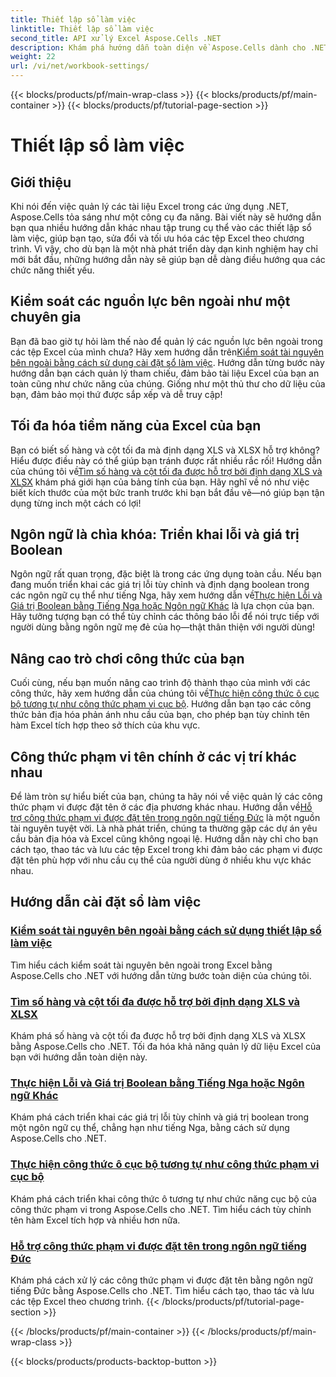 ```yaml
---
title: Thiết lập sổ làm việc
linktitle: Thiết lập sổ làm việc
second_title: API xử lý Excel Aspose.Cells .NET
description: Khám phá hướng dẫn toàn diện về Aspose.Cells dành cho .NET, bao gồm cài đặt sổ làm việc, tài nguyên bên ngoài, v.v.
weight: 22
url: /vi/net/workbook-settings/
---
```


{{< blocks/products/pf/main-wrap-class >}}
{{< blocks/products/pf/main-container >}}
{{< blocks/products/pf/tutorial-page-section >}}

# Thiết lập sổ làm việc

## Giới thiệu

Khi nói đến việc quản lý các tài liệu Excel trong các ứng dụng .NET, Aspose.Cells tỏa sáng như một công cụ đa năng. Bài viết này sẽ hướng dẫn bạn qua nhiều hướng dẫn khác nhau tập trung cụ thể vào các thiết lập sổ làm việc, giúp bạn tạo, sửa đổi và tối ưu hóa các tệp Excel theo chương trình. Vì vậy, cho dù bạn là một nhà phát triển dày dạn kinh nghiệm hay chỉ mới bắt đầu, những hướng dẫn này sẽ giúp bạn dễ dàng điều hướng qua các chức năng thiết yếu.

## Kiểm soát các nguồn lực bên ngoài như một chuyên gia

 Bạn đã bao giờ tự hỏi làm thế nào để quản lý các nguồn lực bên ngoài trong các tệp Excel của mình chưa? Hãy xem hướng dẫn trên[Kiểm soát tài nguyên bên ngoài bằng cách sử dụng cài đặt sổ làm việc](./control-external-resources/). Hướng dẫn từng bước này hướng dẫn bạn cách quản lý tham chiếu, đảm bảo tài liệu Excel của bạn an toàn cũng như chức năng của chúng. Giống như một thủ thư cho dữ liệu của bạn, đảm bảo mọi thứ được sắp xếp và dễ truy cập!

## Tối đa hóa tiềm năng của Excel của bạn

Bạn có biết số hàng và cột tối đa mà định dạng XLS và XLSX hỗ trợ không? Hiểu được điều này có thể giúp bạn tránh được rất nhiều rắc rối! Hướng dẫn của chúng tôi về[Tìm số hàng và cột tối đa được hỗ trợ bởi định dạng XLS và XLSX](./find-maximum-supported-rows-columns/) khám phá giới hạn của bảng tính của bạn. Hãy nghĩ về nó như việc biết kích thước của một bức tranh trước khi bạn bắt đầu vẽ—nó giúp bạn tận dụng từng inch một cách có lợi!

## Ngôn ngữ là chìa khóa: Triển khai lỗi và giá trị Boolean

 Ngôn ngữ rất quan trọng, đặc biệt là trong các ứng dụng toàn cầu. Nếu bạn đang muốn triển khai các giá trị lỗi tùy chỉnh và định dạng boolean trong các ngôn ngữ cụ thể như tiếng Nga, hãy xem hướng dẫn về[Thực hiện Lỗi và Giá trị Boolean bằng Tiếng Nga hoặc Ngôn ngữ Khác](./implement-errors-in-russian-languages/) là lựa chọn của bạn. Hãy tưởng tượng bạn có thể tùy chỉnh các thông báo lỗi để nói trực tiếp với người dùng bằng ngôn ngữ mẹ đẻ của họ—thật thân thiện với người dùng!

## Nâng cao trò chơi công thức của bạn

 Cuối cùng, nếu bạn muốn nâng cao trình độ thành thạo của mình với các công thức, hãy xem hướng dẫn của chúng tôi về[Thực hiện công thức ô cục bộ tương tự như công thức phạm vi cục bộ](./implement-cell-formula-local-similar/). Hướng dẫn bạn tạo các công thức bản địa hóa phản ánh nhu cầu của bạn, cho phép bạn tùy chỉnh tên hàm Excel tích hợp theo sở thích của khu vực.

## Công thức phạm vi tên chính ở các vị trí khác nhau

 Để làm tròn sự hiểu biết của bạn, chúng ta hãy nói về việc quản lý các công thức phạm vi được đặt tên ở các địa phương khác nhau. Hướng dẫn về[Hỗ trợ công thức phạm vi được đặt tên trong ngôn ngữ tiếng Đức](./support-named-range-formulas-in-german/) là một nguồn tài nguyên tuyệt vời. Là nhà phát triển, chúng ta thường gặp các dự án yêu cầu bản địa hóa và Excel cũng không ngoại lệ. Hướng dẫn này chỉ cho bạn cách tạo, thao tác và lưu các tệp Excel trong khi đảm bảo các phạm vi được đặt tên phù hợp với nhu cầu cụ thể của người dùng ở nhiều khu vực khác nhau.

## Hướng dẫn cài đặt sổ làm việc
### [Kiểm soát tài nguyên bên ngoài bằng cách sử dụng thiết lập sổ làm việc](./control-external-resources/)
Tìm hiểu cách kiểm soát tài nguyên bên ngoài trong Excel bằng Aspose.Cells cho .NET với hướng dẫn từng bước toàn diện của chúng tôi.
### [Tìm số hàng và cột tối đa được hỗ trợ bởi định dạng XLS và XLSX](./find-maximum-supported-rows-columns/)
Khám phá số hàng và cột tối đa được hỗ trợ bởi định dạng XLS và XLSX bằng Aspose.Cells cho .NET. Tối đa hóa khả năng quản lý dữ liệu Excel của bạn với hướng dẫn toàn diện này.
### [Thực hiện Lỗi và Giá trị Boolean bằng Tiếng Nga hoặc Ngôn ngữ Khác](./implement-errors-in-russian-languages/)
Khám phá cách triển khai các giá trị lỗi tùy chỉnh và giá trị boolean trong một ngôn ngữ cụ thể, chẳng hạn như tiếng Nga, bằng cách sử dụng Aspose.Cells cho .NET.
### [Thực hiện công thức ô cục bộ tương tự như công thức phạm vi cục bộ](./implement-cell-formula-local-similar/)
Khám phá cách triển khai công thức ô tương tự như chức năng cục bộ của công thức phạm vi trong Aspose.Cells cho .NET. Tìm hiểu cách tùy chỉnh tên hàm Excel tích hợp và nhiều hơn nữa.
### [Hỗ trợ công thức phạm vi được đặt tên trong ngôn ngữ tiếng Đức](./support-named-range-formulas-in-german/)
Khám phá cách xử lý các công thức phạm vi được đặt tên bằng ngôn ngữ tiếng Đức bằng Aspose.Cells cho .NET. Tìm hiểu cách tạo, thao tác và lưu các tệp Excel theo chương trình.
{{< /blocks/products/pf/tutorial-page-section >}}

{{< /blocks/products/pf/main-container >}}
{{< /blocks/products/pf/main-wrap-class >}}

{{< blocks/products/products-backtop-button >}}
